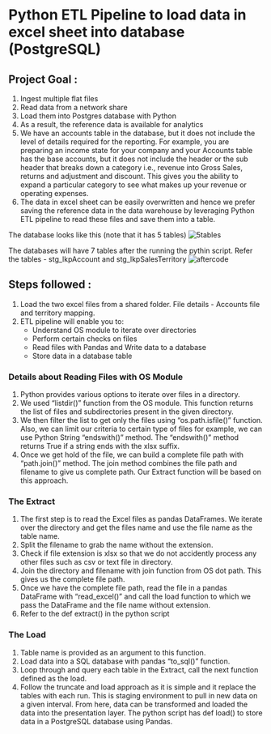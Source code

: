 # Python ETL Pipeline to load data in excel sheet into database (PostgreSQL)

## Project Goal :
1. Ingest multiple flat files
2. Read data from a network share
3. Load them into Postgres database with Python
4. As a result, the reference data is available for analytics
5. We have an accounts table in the database, but it does not include the level of details required for the reporting. 
   For example, you are preparing an income state for your company and your Accounts table has the base accounts, but it does not include the header or the sub header    that breaks down a category i.e., revenue into Gross Sales, returns and adjustment and discount. 
   This gives you the ability to expand a particular category to see what makes up your revenue or operating expenses. 
6. The data in excel sheet can be easily overwritten and hence we prefer saving the reference data in the data warehouse by leveraging Python ETL pipeline to read         these files and save them into a table.

The database looks like this (note that it has 5 tables)
![5tables](https://user-images.githubusercontent.com/97893144/206890474-21e6276d-4227-45e6-b74c-91037da2ebda.jpg)

The databases will have 7 tables after the running the pythin script. Refer the tables - stg_lkpAccount and stg_lkpSalesTerritory
![aftercode](https://user-images.githubusercontent.com/97893144/206890479-791538f8-7631-4c13-9e29-a4e42b0de685.jpg)

## Steps followed :
1. Load the two excel files from a shared folder. 
   File details - Accounts file and territory mapping. 
2. ETL pipeline will enable you to:
   - Understand OS module to iterate over directories
   - Perform certain checks on files
   - Read files with Pandas and Write data to a database
   - Store data in a database table 
   
 ### Details about Reading Files with OS Module
 
1. Python provides various options to iterate over files in a directory. 
2. We used “listdir()” function from the OS module. This function returns the list of files and subdirectories present in the given       directory. 
3. We then filter the list to get only the files using “os.path.isfile()” function. Also, we can limit our criteria to certain type of files
   for example, we can use Python String “endswith()” method. The “endswith()” method returns True if a string ends with the xlsx suffix. 
4. Once we get hold of the file, we can build a complete file path with “path.join()” method. 
   The join method combines the file path and filename to give us complete path. Our Extract function will be based on this approach.

### The Extract

1. The first step is to read the Excel files as pandas DataFrames. We iterate over the directory and get the files name and use the file name as the table name.
2. Split the filename to grab the name without the extension.
3. Check if file extension is xlsx so that we do not accidently process any other files such as csv or text file in directory.
4. Join the directory and filename with join function from OS dot path. This gives us the complete file path.
5. Once we have the complete file path, read the file in a pandas DataFrame with “read_excel()” and call the load function to which we pass the DataFrame and the file    name without extension.
6. Refer to the def extract() in the python script

### The Load

1. Table name is provided as an argument to this function. 
2. Load data into a SQL database with pandas “to_sql()” function.
3. Loop through and query each table in the Extract, call the next function defined as the load.
4. Follow the truncate and load approach as it is simple and it replace the tables with each run. This is staging environment to pull in new data on a given interval.    From here, data can be transformed and loaded the data into the presentation layer. 
   The python script has def load() to store data in a PostgreSQL database using Pandas.
